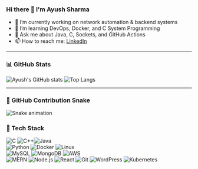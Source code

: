 ### Hi there 👋 I'm Ayush Sharma

- 🔭 I’m currently working on network automation & backend systems  
- 🌱 I’m learning DevOps, Docker, and C System Programming  
- 💬 Ask me about Java, C, Sockets, and GitHub Actions  
- 📫 How to reach me: [LinkedIn](https://www.linkedin.com/in/ayush-sharma-8a1354281)  

---

### 📊 GitHub Stats

![Ayush's GitHub stats](https://github-readme-stats.vercel.app/api?username=Ayush-code28&show_icons=true&theme=radical)  ![Top Langs](https://github-readme-stats.vercel.app/api/top-langs/?username=Ayush-code28&layout=compact&theme=radical)

---

### 🐍 GitHub Contribution Snake

![Snake animation](https://Ayush-code28.github.io/snk/github-contribution-grid-snake.svg)

### 🧰 Tech Stack

![C](https://img.shields.io/badge/C-00599C?style=flat&logo=c&logoColor=white)  ![C++](https://img.shields.io/badge/C%2B%2B-00599C?style=flat&logo=c%2B%2B&logoColor=white)![Java](https://img.shields.io/badge/Java-ED8B00?style=flat&logo=java&logoColor=white)  
![Python](https://img.shields.io/badge/Python-3670A0?style=flat&logo=python&logoColor=ffdd54)  ![Docker](https://img.shields.io/badge/Docker-2496ED?style=flat&logo=docker&logoColor=white)  ![Linux](https://img.shields.io/badge/Linux-FCC624?style=flat&logo=linux&logoColor=black)  
![MySQL](https://img.shields.io/badge/MySQL-4479A1?style=flat&logo=mysql&logoColor=white)  ![MongoDB](https://img.shields.io/badge/MongoDB-47A248?style=flat&logo=mongodb&logoColor=white)  ![AWS](https://img.shields.io/badge/AWS-232F3E?style=flat&logo=amazonaws&logoColor=white)  
![MERN](https://img.shields.io/badge/MERN-0077B5?style=flat&logo=react&logoColor=white)  ![Node.js](https://img.shields.io/badge/Node.js-339933?style=flat&logo=node.js&logoColor=white)  ![React](https://img.shields.io/badge/React-61DAFB?style=flat&logo=react&logoColor=black)
![Git](https://img.shields.io/badge/Git-F05032?style=flat&logo=git&logoColor=white)  ![WordPress](https://img.shields.io/badge/WordPress-21759B?style=flat&logo=wordpress&logoColor=white)  ![Kubernetes](https://img.shields.io/badge/Kubernetes-326CE5?style=flat&logo=kubernetes&logoColor=white)
